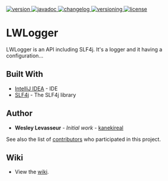 [version]: https://img.shields.io/badge/Download-v1.0.3-blue.svg
[download]: https://github.com/kanekireal/LWLogger/releases/latest
[javadoc]: https://img.shields.io/badge/Javadoc-View-red.svg
[changelog]: https://img.shields.io/badge/Changelog-View-brightgreen.svg
[versioning]: https://img.shields.io/badge/Versioning-View-ff69b4.svg
[license]: https://img.shields.io/badge/License-Apache%202.0-lightgrey.svg
[ ![version][] ][download]
[ ![javadoc][] ](https://kanekireal.github.io/LWLogger/)
[ ![changelog][] ](https://github.com/kanekireal/LWLogger/blob/master/CHANGELOG.md)
[ ![versioning][] ](http://semver.org/)
[ ![license][] ](https://github.com/kanekireal/LWLogger/blob/master/LICENSE.md)

# LWLogger 

LWLogger is an API including SLF4j.
It's a logger and it having a configuration...

## Built With

* [IntelliJ IDEA](https://www.jetbrains.com/idea/) - IDE
* [SLF4j](https://www.slf4j.org) - The SLF4j library

## Author

* **Wesley Levasseur** - *Initial work* - [kanekireal](https://github.com/kanekireal)

See also the list of [contributors](https://github.com/kanekireal/LWLogger/graphs/contributors) who participated in this project.

## Wiki
* View the [wiki](https://github.com/kanekireal/LWLogger/wiki).
